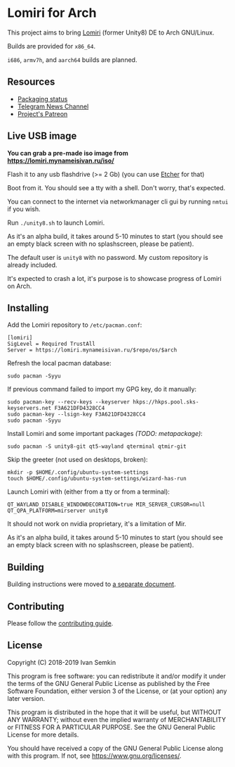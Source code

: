 Lomiri for Arch
===============

This project aims to bring [Lomiri](https://github.com/ubports/unity8-build) (former Unity8) DE to Arch GNU/Linux.

Builds are provided for `x86_64`.

`i686`, `armv7h`, and `aarch64` builds are planned.

## Resources

- [Packaging status](STATUS.md)
- [Telegram News Channel](https://t.me/Unity8_Arch)
- [Project's Patreon](https://www.patreon.com/vanyasem)

## Live USB image

**You can grab a pre-made iso image from https://lomiri.mynameisivan.ru/iso/**

Flash it to any usb flashdrive (>= 2 Gb) (you can use [Etcher](https://www.balena.io/etcher/) for that)

Boot from it. You should see a tty with a shell. Don't worry, that's expected.

You can connect to the internet via networkmanager cli gui by running `nmtui` if you wish.

Run `./unity8.sh` to launch Lomiri.

As it's an alpha build, it takes around 5-10 minutes to start (you should see an empty black screen with no splashscreen, please be patient).

The default user is `unity8` with no password. My custom repository is already included.

It's expected to crash a lot, it's purpose is to showcase progress of Lomiri on Arch.

## Installing

Add the Lomiri repository to `/etc/pacman.conf`:
```
[lomiri]
SigLevel = Required TrustAll
Server = https://lomiri.mynameisivan.ru/$repo/os/$arch
```

Refresh the local pacman database:
```
sudo pacman -Syyu
```

If previous command failed to import my GPG key, do it manually:
```
sudo pacman-key --recv-keys --keyserver hkps://hkps.pool.sks-keyservers.net F3A621DFD4328CC4
sudo pacman-key --lsign-key F3A621DFD4328CC4
sudo pacman -Syyu
```

Install Lomiri and some important packages _(TODO: metapackage)_:
```
sudo pacman -S unity8-git qt5-wayland qterminal qtmir-git
```

Skip the greeter (not used on desktops, broken):
```
mkdir -p $HOME/.config/ubuntu-system-settings
touch $HOME/.config/ubuntu-system-settings/wizard-has-run
```

Launch Lomiri with (either from a tty or from a terminal):
```
QT_WAYLAND_DISABLE_WINDOWDECORATION=true MIR_SERVER_CURSOR=null QT_QPA_PLATFORM=mirserver unity8
```

It should not work on nvidia proprietary, it's a limitation of Mir.

As it's an alpha build, it takes around 5-10 minutes to start (you should see an empty black screen with no splashscreen, please be patient).

## Building

Building instructions were moved to [a separate document](BUILDING.md).

## Contributing

Please follow the [contributing guide](CONTRIBUTING.md).

## License

Copyright (C) 2018-2019 Ivan Semkin

This program is free software: you can redistribute it and/or modify it under the terms of the GNU General Public License as published by the Free Software Foundation, either version 3 of the License, or (at your option) any later version.

This program is distributed in the hope that it will be useful, but WITHOUT ANY WARRANTY; without even the implied warranty of MERCHANTABILITY or FITNESS FOR A PARTICULAR PURPOSE. See the GNU General Public License for more details.

You should have received a copy of the GNU General Public License along with this program. If not, see <https://www.gnu.org/licenses/>.
